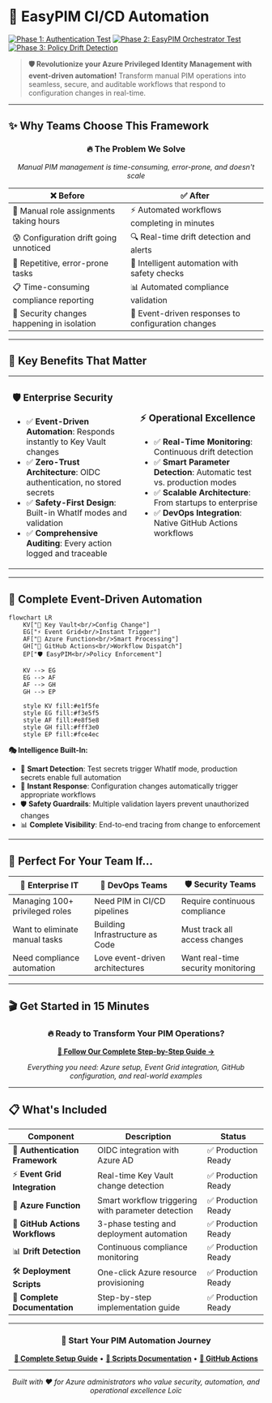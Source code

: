# 🚀 EasyPIM CI/CD Automation

[![Phase 1: Authentication Test](https://github.com/kayasax/EasyPIM-EventDriven-Governance/actions/workflows/01-auth-test.yml/badge.svg)](https://github.com/kayasax/EasyPIM-EventDriven-Governance/actions/workflows/01-auth-test.yml)
[![Phase 2: EasyPIM Orchestrator Test](https://github.com/kayasax/EasyPIM-EventDriven-Governance/actions/workflows/02-orchestrator-test.yml/badge.svg)](https://github.com/kayasax/EasyPIM-EventDriven-Governance/actions/workflows/02-orchestrator-test.yml)
[![Phase 3: Policy Drift Detection](https://github.com/kayasax/EasyPIM-EventDriven-Governance/actions/workflows/03-policy-drift-check.yml/badge.svg)](https://github.com/kayasax/EasyPIM-EventDriven-Governance/actions/workflows/03-policy-drift-check.yml)

> **🛡️ Revolutionize your Azure Privileged Identity Management with event-driven automation!**
> Transform manual PIM operations into seamless, secure, and auditable workflows that respond to configuration changes in real-time.

---

## ✨ **Why Teams Choose This Framework**

<div align="center">

### 🔥 **The Problem We Solve**
*Manual PIM management is time-consuming, error-prone, and doesn't scale*

| ❌ **Before** | ✅ **After** |
|---------------|--------------|
| 🐌 Manual role assignments taking hours | ⚡ Automated workflows completing in minutes |
| 😰 Configuration drift going unnoticed | 🔍 Real-time drift detection and alerts |
| 🔄 Repetitive, error-prone tasks | 🤖 Intelligent automation with safety checks |
| 📋 Time-consuming compliance reporting | 📊 Automated compliance validation |
| 🚨 Security changes happening in isolation | 🔔 Event-driven responses to configuration changes |

</div>

---

## 🎯 **Key Benefits That Matter**

<table>
<tr>
<td width="50%">

### 🛡️ **Enterprise Security**
- ✅ **Event-Driven Automation**: Responds instantly to Key Vault changes
- ✅ **Zero-Trust Architecture**: OIDC authentication, no stored secrets
- ✅ **Safety-First Design**: Built-in WhatIf modes and validation
- ✅ **Comprehensive Auditing**: Every action logged and traceable

</td>
<td width="50%">

### ⚡ **Operational Excellence**
- ✅ **Real-Time Monitoring**: Continuous drift detection
- ✅ **Smart Parameter Detection**: Automatic test vs. production modes
- ✅ **Scalable Architecture**: From startups to enterprise
- ✅ **DevOps Integration**: Native GitHub Actions workflows

</td>
</tr>
</table>

---

## 🚀 **Complete Event-Driven Automation**

```mermaid
flowchart LR
    KV["🔑 Key Vault<br/>Config Change"]
    EG["⚡ Event Grid<br/>Instant Trigger"]
    AF["🔧 Azure Function<br/>Smart Processing"]
    GH["🚀 GitHub Actions<br/>Workflow Dispatch"]
    EP["🛡️ EasyPIM<br/>Policy Enforcement"]

    KV --> EG
    EG --> AF
    AF --> GH
    GH --> EP

    style KV fill:#e1f5fe
    style EG fill:#f3e5f5
    style AF fill:#e8f5e8
    style GH fill:#fff3e0
    style EP fill:#fce4ec
```

**🎭 Intelligence Built-In:**
- 🧠 **Smart Detection**: Test secrets trigger WhatIf mode, production secrets enable full automation
- 🔄 **Instant Response**: Configuration changes automatically trigger appropriate workflows
- 🛡️ **Safety Guardrails**: Multiple validation layers prevent unauthorized changes
- 📊 **Complete Visibility**: End-to-end tracing from change to enforcement

---

## 🎯 **Perfect For Your Team If...**

<div align="center">

| 🏢 **Enterprise IT** | 🚀 **DevOps Teams** | 🛡️ **Security Teams** |
|---------------------|---------------------|----------------------|
| Managing 100+ privileged roles | Need PIM in CI/CD pipelines | Require continuous compliance |
| Want to eliminate manual tasks | Building Infrastructure as Code | Must track all access changes |
| Need compliance automation | Love event-driven architectures | Want real-time security monitoring |

</div>

---

## 🎬 **Get Started in 15 Minutes**

<div align="center">

### 🔥 **Ready to Transform Your PIM Operations?**

**[📖 Follow Our Complete Step-by-Step Guide →](docs/Step-by-Step-Guide.md)**

*Everything you need: Azure setup, Event Grid integration, GitHub configuration, and real-world examples*

</div>

---

## 📋 **What's Included**

| Component | Description | Status |
|-----------|-------------|--------|
| 🔐 **Authentication Framework** | OIDC integration with Azure AD | ✅ Production Ready |
| ⚡ **Event Grid Integration** | Real-time Key Vault change detection | ✅ Production Ready |
| 🔧 **Azure Function** | Smart workflow triggering with parameter detection | ✅ Production Ready |
| 🚀 **GitHub Actions Workflows** | 3-phase testing and deployment automation | ✅ Production Ready |
| 📊 **Drift Detection** | Continuous compliance monitoring | ✅ Production Ready |
| 🛠️ **Deployment Scripts** | One-click Azure resource provisioning | ✅ Production Ready |
| 📖 **Complete Documentation** | Step-by-step implementation guide | ✅ Production Ready |

---

<div align="center">

### 🎯 **Start Your PIM Automation Journey**

**[📖 Complete Setup Guide](docs/Step-by-Step-Guide.md)** • **[🔧 Scripts Documentation](scripts/README.md)** • **[🚀 GitHub Actions](https://github.com/kayasax/EasyPIM-EventDriven-Governance/actions)**

---

*Built with ❤️ for Azure administrators who value security, automation, and operational excellence*
*Loïc*
</div>
